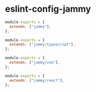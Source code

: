# eslint-config-jammy

```js
module.exports = {
  extends: ["jammy"],
};
```

```js
module.exports = {
  extends: ["jammy/typescript"],
};
```

```js
module.exports = {
  extends: ["jammy/vue"],
};
```

```js
module.exports = {
  extends: ["jammy/react"],
};
```